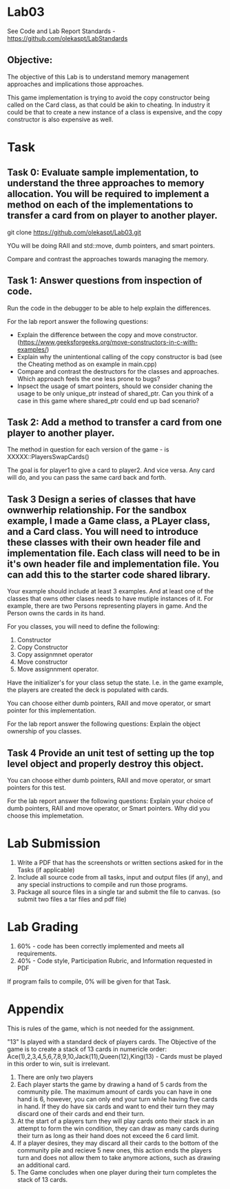 # Lab03
See Code and Lab Report Standards - https://github.com/olekaspt/LabStandards
## Objective:
The objective of this Lab is to understand memory management approaches and implications those approaches.

This game implementation is trying to avoid the copy constructor being called on the Card class, as that could be akin to cheating.   In industry it could be that to create a new instance of a class is expensive, and the copy constructor is also expensive as well.

# Task

## Task 0: Evaluate sample implementation, to understand the three approaches to memory allocation.  You will be required to implement a method on each of the implementations to transfer a card from on player to another player.

git clone https://github.com/olekaspt/Lab03.git

YOu will be doing RAII and std::move, dumb pointers, and smart pointers.   

Compare and contrast the approaches towards managing the memory.

## Task 1: Answer questions from inspection of code.
Run the code in the debugger to be able to help explain the differences.

For the lab report answer the following questions:
*	Explain the difference between the copy and move constructor. (https://www.geeksforgeeks.org/move-constructors-in-c-with-examples/)
*	Explain why the unintentional calling of the copy constructor is bad (see the Cheating method as on example in main.cpp)
*	Compare and contrast the destructors for the classes and approaches.  Which approach feels the one less prone to bugs?
*	Inpsect the usage of smart pointers, should we consider chaning the usage to be only unique_ptr instead of shared_ptr.  Can you think of a case in this game where shared_ptr could end up bad scenario?


## Task 2:  Add a method to transfer a card from one player to another player.

The method in question for each version of the game - is XXXXX::PlayersSwapCards()

The goal is for player1 to give a card to player2.  And vice versa.  Any card will do, and you can pass the same card back and forth.


## Task 3  Design a series of classes that have ownwerhip relationship.  For the sandbox example, I made a Game class, a PLayer class, and a Card class.  You will need to introduce these classes with their own header file and implementation file.  Each class will need to be in it's own header file and implementation file.  You can add this to the starter code shared library.

Your example should include at least 3 examples.  And at least one of the classes that owns other clases needs to have mutiple instances of it.  For example, there are two Persons representing players in game.  And the Person owns the cards in its hand.

For you classes, you will need to define the following:
1. Constructor
2. Copy Constructor
3. Copy assignmnet operator
4. Move constructor
5. Move assignnment operator.

Have the initializer's for your class setup the state.  I.e. in the game example, the players are created the deck is populated with cards.

You can choose either dumb pointers, RAII and move operator, or smart pointer for this implementation.

For the lab report answer the following questions:
Explain the object ownership of you classes.
 
## Task 4 Provide an unit test of setting up the top level object and properly destroy this object.
You can choose either dumb pointers, RAII and move operator, or smart pointers for this test.  

For the lab report answer the following questions:
Explain your choice of dumb pointers, RAII and move operator, or Smart pointers.  Why did you choose this implemetation.

# Lab Submission
1.	Write a PDF that has the screenshots or written sections asked for in the Tasks (if applicable)
3.	Include all source code from all tasks, input and output files (if any), and any special instructions to compile and run those programs.
4.	Package all source files in a single tar and submit the file to canvas.  (so submit two files a tar files and pdf file)

# Lab Grading
1.	60% - code has been correctly implemented and meets all requirements.
1.	40% - Code style, Participation Rubric, and Information requested in PDF 

If program fails to compile, 0% will be given for that Task.


# Appendix
This is rules of the game, which is not needed for the assignment.

"13" Is played with a standard deck of players cards.
The Objective of the game is to create a stack of 13 cards in numericle order:
Ace(1),2,3,4,5,6,7,8,9,10,Jack(11),Queen(12),King(13) - Cards must be played in this order to win, suit is irrelevant.

1. There are only two players
1. Each player starts the game by drawing a hand of 5 cards from the community pile. The maximum amount of cards
you can have in one hand is 6, however, you can only end your turn while having five cards in hand. If they do
have six cards and want to end their turn they may discard one of their cards and end their turn.
1. At the start of a players turn they will play cards onto their stack in an attempt to form the win condition,
they can draw as many cards during their turn as long as their hand does not exceed the 6 card limit.
1. If a player desires, they may discard all their cards to the bottom of the community pile and recieve 5 new ones,
this action ends the players turn and does not allow them to take anymore actions, such as drawing an additional card.
1. The Game concludes when one player during their turn completes the stack of 13 cards.

